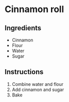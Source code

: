 # Cinnamon roll

## Ingredients
- Cinnamon
- Flour
- Water
- Sugar

## Instructions
1. Combine water and flour
2. Add cinnamon and sugar
3. Bake
